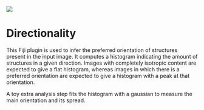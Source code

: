 [![](https://github.com/fiji/Directionality/actions/workflows/build-main.yml/badge.svg)](https://github.com/fiji/Directionality/actions/workflows/build-main.yml)

Directionality
==============

This Fiji plugin is used to infer the preferred orientation of structures 
present in the input image. It computes a histogram indicating the amount 
of structures in a given direction. Images with completely isotropic content 
are expected to give a flat histogram, whereas images in which there is a 
preferred orientation are expected to give a histogram with a peak at 
that orientation.

A toy extra analysis step fits the histogram with a gaussian to measure
the main orientation and its spread.


